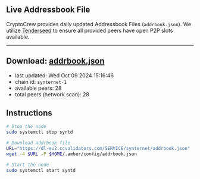 ## Live Addressbook File

CryptoCrew provides daily updated Addressbook Files (`addrbook.json`). We utilize [Tenderseed](https://github.com/binaryholdings/tenderseed) to ensure all provided peers have open P2P slots available.

---
**Download: [addrbook.json](https://dl-eu2.ccvalidators.com/SERVICE/synternet/addrbook.json)**
---

- last updated: Wed Oct 09 2024 15:16:46
- chain id: `synternet-1`
- available peers: 28
- total peers (network scan): 28

## Instructions
```sh
# Stop the node
sudo systemctl stop syntd

# Download addrbook file
URL="https://dl-eu2.ccvalidators.com/SERVICE/synternet/addrbook.json"
wget -4 $URL -P $HOME/.amber/config/addrbook.json

# Start the node
sudo systemctl start syntd
```
